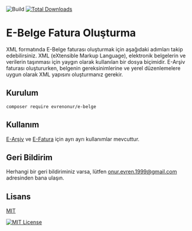 
![Build](https://img.shields.io/badge/build-passing-brightgreen)
[![Total Downloads](https://img.shields.io/packagist/dt/evrenonur/e-belge.svg)](https://packagist.org/packages/evrenonur/e-belge)

# E-Belge Fatura Oluşturma

XML formatında E-Belge faturası oluşturmak için aşağıdaki adımları takip edebilirsiniz. XML (eXtensible Markup Language), elektronik belgelerin ve verilerin taşınması için yaygın olarak kullanılan bir dosya biçimidir. E-Arşiv faturası oluştururken, belgenin gereksinimlerine ve yerel düzenlemelere uygun olarak XML yapısını oluşturmanız gerekir.





## Kurulum

```
composer require evrenonur/e-belge
```


## Kullanım
[E-Arşiv](einvoice.md) ve [E-Fatura](einvoice.md) için ayrı ayrı kullanımlar mevcuttur.




## Geri Bildirim

Herhangi bir geri bildiriminiz varsa, lütfen onur.evren.1999@gmail.com adresinden bana ulaşın.


## Lisans

[MIT](https://choosealicense.com/licenses/mit/)

[![MIT License](https://img.shields.io/badge/License-MIT-green.svg)](https://choosealicense.com/licenses/mit/)

